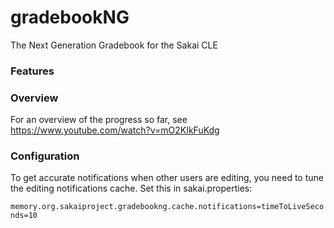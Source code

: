 gradebookNG
===========

The Next Generation Gradebook for the Sakai CLE

### Features


### Overview

For an overview of the progress so far, see https://www.youtube.com/watch?v=mO2KIkFuKdg


### Configuration

To get accurate notifications when other users are editing, you need to tune the editing notifications cache. Set this in sakai.properties:

`memory.org.sakaiproject.gradebookng.cache.notifications=timeToLiveSeconds=10`

